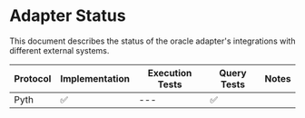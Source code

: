 # Adapter Status

This document describes the status of the oracle adapter's integrations with different external systems.

| Protocol | Implementation | Execution Tests | Query Tests | Notes |
| --- | --- | --- | --- | --- |
| Pyth | ✅ | --- | ✅ |
